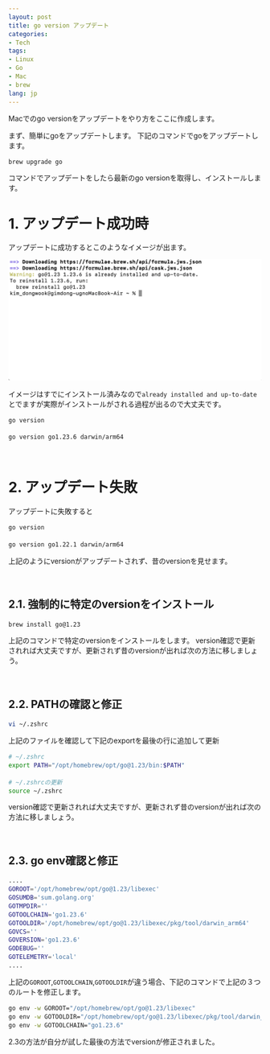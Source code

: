 ```yaml
---
layout: post
title: go version アップデート
categories: 
- Tech
tags:
- Linux
- Go
- Mac
- brew
lang: jp
---
```


Macでのgo versionをアップデートをやり方をここに作成します。

まず、簡単にgoをアップデートします。
下記のコマンドでgoをアップデートします。

```sh
brew upgrade go
```

コマンドでアップデートをしたら最新のgo versionを取得し、インストールします。

# 1. アップデート成功時
アップデートに成功するとこのようなイメージが出ます。

<img src="/assets/img/go/go-update-01.png">

イメージはすでにインストール済みなので```already installed and up-to-date```とでますが実際がインストールがされる過程が出るので大丈夫です。

```sh
go version

go version go1.23.6 darwin/arm64
```
<br/>

# 2. アップデート失敗
アップデートに失敗すると
```sh
go version

go version go1.22.1 darwin/arm64
```
上記のようにversionがアップデートされず、昔のversionを見せます。

<br />

## 2.1. 強制的に特定のversionをインストール
```sh
brew install go@1.23
```
上記のコマンドで特定のversionをインストールをします。
version確認で更新されれば大丈夫ですが、更新されず昔のversionが出れば次の方法に移しましょう。

<br />

## 2.2. PATHの確認と修正
```sh
vi ~/.zshrc
```
上記のファイルを確認して下記のexportを最後の行に追加して更新

```sh
# ~/.zshrc
export PATH="/opt/homebrew/opt/go@1.23/bin:$PATH"

# ~/.zshrcの更新
source ~/.zshrc
```
version確認で更新されれば大丈夫ですが、更新されず昔のversionが出れば次の方法に移しましょう。

<br />

## 2.3. go env確認と修正
```sh
....
GOROOT='/opt/homebrew/opt/go@1.23/libexec'
GOSUMDB='sum.golang.org'
GOTMPDIR=''
GOTOOLCHAIN='go1.23.6'
GOTOOLDIR='/opt/homebrew/opt/go@1.23/libexec/pkg/tool/darwin_arm64'
GOVCS=''
GOVERSION='go1.23.6'
GODEBUG=''
GOTELEMETRY='local'
....
```
上記の```GOROOT```,```GOTOOLCHAIN```,```GOTOOLDIR```が違う場合、下記のコマンドで上記の３つのルートを修正します。
```sh
go env -w GOROOT="/opt/homebrew/opt/go@1.23/libexec"
go env -w GOTOOLDIR="/opt/homebrew/opt/go@1.23/libexec/pkg/tool/darwin_arm64"
go env -w GOTOOLCHAIN="go1.23.6"
```
2.3の方法が自分が試した最後の方法でversionが修正されました。